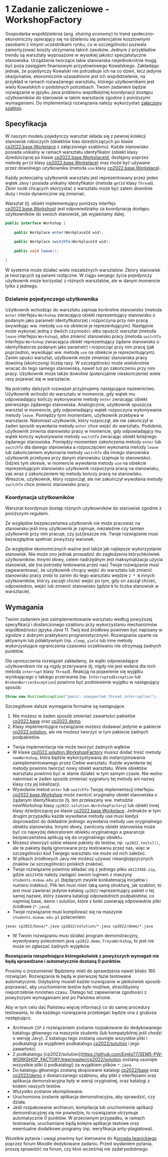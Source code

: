 # 1 Zadanie zaliczeniowe - WorkshopFactory

Gospodarka współdzielenia (ang. *sharing economy*) to trend społeczno-ekonomiczny opierający się na dzieleniu się potencjalnie kosztownymi zasobami z innymi uczestnikami rynku, co w szczególności pozwala zamortyzować koszty utrzymania takich zasobów. Jednym z przykładów trendu są warsztaty wyposażone w wysokiej jakości specjalistyczne stanowiska. Urządzenia tworzące takie stanowiska niejednokrotnie mogą być poza zasięgiem finansowym przysłowiowego Kowalskiego. Zakładając jednak, że pojedynczy Kowalski nie potrzebuje ich na co dzień, lecz jedynie okazjonalnie, ekonomicznie uzasadnione jest ich współdzielenie, na przykład w ramach rozważanego warsztatu, którego użytkownikami jest wielu Kowalskich o podobnych potrzebach. Twoim zadaniem będzie rozwiązanie w języku Java problemu współbieżnej koordynacji dostępu użytkowników do stanowisk w takim warsztacie zgodnie z poniższymi wymaganiami. Do implementacji rozwiązania należy wykorzystać [załączony szablon](https://www.mimuw.edu.pl/~iwanicki/courses/cp/2022/ab123456.zip).

## Specyfikacja

W naszym modelu pojedynczy warsztat składa się z pewnej kolekcji stanowisk roboczych (obiektów klas dziedziczących po klasie [cp2022.base.Workplace](https://github.com/Emilo77/SEM5-PW-WORKSHOP_FACTORY/blob/master/cp2022/base/Workplace.java) z załączonego szablonu). Każde stanowisko posiada unikalny w ramach warsztatu identyfikator (obiekt klasy dziedziczącej po klasie [cp2022.base.WorkplaceId](https://github.com/Emilo77/SEM5-PW-WORKSHOP_FACTORY/blob/master/cp2022/base/WorkplaceId.java), dostępny poprzez metodę `getId` klasy [cp2022.base.Workplace](https://github.com/Emilo77/SEM5-PW-WORKSHOP_FACTORY/blob/master/cp2022/base/Workplace.java)) oraz może być używane przez dowolnego użytkownika (metoda `use` klasy [cp2022.base.Workplace](https://github.com/Emilo77/SEM5-PW-WORKSHOP_FACTORY/blob/master/cp2022/base/Workplace.java)).

Każdy potencjalny użytkownik warsztatu jest reprezentowany przez jeden wątek Javy i posiada unikalny identyfikator (metoda `getId` klasy `Thread`). Zbiór osób chcących skorzystać z warsztatu może być zatem dowolnie duży i może dynamicznie się zmieniać.

Warsztat (tj. obiekt implementujący poniższy interfejs [cp2022.base.Workshop](https://github.com/Emilo77/SEM5-PW-WORKSHOP_FACTORY/blob/master/cp2022/base/Workshop.java)) jest odpowiedzialny za koordynację dostępu użytkowników do swoich stanowisk, jak wyjaśniamy dalej.

```java
public interface Workshop {
    
    public Workplace enter(WorkplaceId wid);
    
    public Workplace switchTo(WorkplaceId wid);
    
    public void leave();
    
}
```
W systemie może działać wiele niezależnych warsztatów. Zbiory stanowisk je tworzących są parami rozłączne. W ciągu swojego życia pojedynczy użytkownik może korzystać z różnych warsztatów, ale w danym momencie tylko z jednego.

### Działanie pojedynczego użytkownika

Użytkownik wchodząc do warsztatu zajmuje konkretne stanowisko (metoda `enter` interfejsu `Workshop` zwracająca obiekt reprezentujący stanowisko o podanym jako parametr identyfikatorze) i rozpoczyna przy nim pracę (wywołując ww. metodę `use` na obiekcie je reprezentującym). Następnie może wykonać jedną z dwóch czynności: albo opuścić warsztat (metoda `leave` interfejsu `Workshop`), albo zmienić stanowisko pracy (metoda `switchTo` interfejsu `Workshop` zwracająca obiekt reprezentujący żądane stanowisko o identyfikatorze podanym jako parametr) i rozpocząć przy nim pracę (jak poprzednio, wywołując ww. metodę `use` na obiekcie je reprezentującym). Zanim opuści warsztat, użytkownik może zmieniać stanowiska pracy dowolną (skończoną) liczbę razy. W szczególności może wielokrotnie wracać do tego samego stanowiska, nawet tuż po zakończeniu przy nim pracy. Użytkownik może także dowolnie (potencjalnie nieskończenie) wiele razy pojawiać się w warsztacie.

Na potrzeby dalszych rozważań przyjmujemy następujące nazewnictwo. Użytkownik wchodzi do warsztatu w momencie, gdy wątek mu odpowiadający kończy wykonywanie metody `enter` zwracając obiekt pierwszego żądanego stanowiska. Analogicznie, użytkownik opuszcza warsztat w momencie, gdy odpowiadający wątek rozpoczyna wykonywanie metody `leave`. Pomiędzy tymi momentami, użytkownik przebywa w warsztacie. Natomiast użytkownik, który rozpoczął, ale nie zakończył w żaden sposób wywołania metody `enter` chce wejść do warsztatu. Podobnie, użytkownik zmienia stanowisko pracy w momencie, gdy odpowiadający mu wątek kończy wykonywanie metody `switchTo` zwracając obiekt kolejnego żądanego stanowiska. Pomiędzy momentem zakończenia metody `enter` lub `switchTo` dla danego stanowiska a rozpoczęciem wykonania metody `leave` lub zakończeniem wykonania metody `switchTo` dla innego stanowiska użytkownik przebywa przy danym stanowisku (zajmuje to stanowisko). Gdzieś tym okresie, w momencie wywołania metody `use` na obiekcie reprezentującym stanowisko użytkownik rozpoczyna pracę na stanowisku, zaś wraz z zakończeniem tej metody kończy pracę na stanowisku. Wreszcie, użytkownik, który rozpoczął, ale nie zakończył wywołania metody `switchTo` chce zmienić stanowisko pracy.

### Koordynacja użytkowników

Warsztat koordynuje dostęp różnych użytkowników do stanowisk zgodnie z poniższymi regułami.

Ze względów bezpieczeństwa użytkownik nie może pracować na stanowisku jeśli inny użytkownik je zajmuje, niezależnie czy tamten użytkownik przy nim pracuje, czy już/jeszcze nie. Twoje rozwiązanie musi bezwzględnie spełniać powyższy warunek.

Ze względów ekonomicznych ważne jest także jak najlepsze wykorzystanie stanowisk. Nie może ono jednak prowadzić do zagłodzenia którychkolwiek użytkowników. Innymi słowy, celem nadrzędnym jest maksymalizacja użycia stanowisk, ale (na potrzeby testowania przez nas) Twoje rozwiązanie musi zagwarantować, że użytkownik chcący wejść do warsztatu lub zmienić stanowisko pracy zrobi to zanim do tego warsztatu wejdzie `2 * N` innych użytkowników, którzy zaczęli chcieć wejść po tym, gdy on zaczął chcieć, odpowiednio, wejść lub zmienić stanowisko (gdzie `N` to liczba stanowisk w warsztacie).

## Wymagania

Twoim zadaniem jest zaimplementowanie warsztatu według powyższej specyfikacji i dostarczonego szablonu przy wykorzystaniu mechanizmów współbieżności języka *Java 11*. Twój kod źródłowy powinien być napisany w zgodzie z dobrymi praktykami programistycznymi. Rozwiązania oparte na aktywnym lub półaktywnym (np. `sleep`, `yield` lub inne metody wykorzystujące ograniczenia czasowe) oczekiwaniu nie otrzymają żadnych punktów.

Dla uproszczenia rozwiązań zakładamy, że wątki odpowiadające użytkownikom nie są nigdy przerywane (tj. nigdy nie jest wołana dla nich metoda `interrupt` klasy `Thread`). Reakcją na pojawienie się wyjątku wynikającego z takiego przerwania (np. `InterruptedException` lub `BrokenBarrierException`) powinno być podniesienie wyjątku w następujący sposób: 

```java
throw new RuntimeException("panic: unexpected thread interruption");
```

Szczegółowe dalsze wymagania formalne są następujące.

1. Nie możesz w żaden sposób zmieniać zawartości pakietów [cp2022.base](https://github.com/Emilo77/SEM5-PW-WORKSHOP_FACTORY/tree/master/cp2022/base) oraz [cp2022.demo](https://github.com/Emilo77/SEM5-PW-WORKSHOP_FACTORY/tree/master/cp2022/demo).
2. Klasy implementujące rozwiązanie możesz dodawać jedynie w pakiecie [cp2022.solution](https://github.com/Emilo77/SEM5-PW-WORKSHOP_FACTORY/tree/master/cp2022/solution), ale nie możesz tworzyć w tym pakiecie żadnych podpakietów.
- Twoja implementacja nie może tworzyć żadnych wątków.
- W klasie [cp2022.solution.WorkshopFactory](https://github.com/Emilo77/SEM5-PW-WORKSHOP_FACTORY/blob/master/cp2022/solution/WorkshopFactory.java) musisz dodać treść metody `newWorkshop`, która będzie wykorzystywana do instancjonowania zaimplementowanego przez Ciebie warsztatu. Każde wywołanie tej metody powinno tworzyć nowy obiekt warsztatu. Wiele obiektów warsztatu powinno być w stanie działać w tym samym czasie. Nie wolno natomiast w żaden sposób zmieniać sygnatury tej metody ani nazwy klasy czy jej lokalizacji.
- Wywołanie metod `enter` lub `switchTo` Twojej implementacji interfejsu [cp2022.base.Workshop](https://github.com/Emilo77/SEM5-PW-WORKSHOP_FACTORY/blob/master/cp2022/base/Workshop.java) może zwrócić oryginalny obiekt stanowiska o żądanym identyfikatorze (tj. ten przekazany ww. metodzie newWorkshop klasy `cp2022.solution.WorkshopFactory`) lub obiekt innej klasy dziedziczącej po klasie [cp2022.base.Workplace](https://github.com/Emilo77/SEM5-PW-WORKSHOP_FACTORY/blob/master/cp2022/base/Workplace.java). Jednakże w tym drugim przypadku każde wywołanie metody use musi kiedyś doprowadzić do dokładnie jednego wywołania metody use oryginalnego obiektu stanowiska. Innymi słowy, zwrócony obiekt stanowiska może być co najwyżej dekoratorem obiektu oryginalnego a gwarancje bezpieczeństwa aplikują się do oryginalnego obiektu.
- Możesz stworzyć sobie własne pakiety do testów, np. `cp2022.tests]()`, ale te pakiety będą ignorowane przy testowaniu przez nas, więc w szczególności kod Twojego warsztatu nie może od nich zależeć.
- W plikach źródłowych Javy nie możesz używać nieanglojęzycznych znaków (w szczególności polskich znaków).
- Twoje rozwiązanie powinno składać się z jednego pliku `ab123456.zip`, gdzie `ab123456` należy zastąpić swoim loginem z maszyny `students.mimuw.edu.pl` (będącym zwykle konkatenacją inicjałów i numeru indeksu). Plik ten musi mieć taką samą strukturę, jak szablon, to jest musi zawierać jedynie katalog `cp2022` reprezentujący pakiet o tej samej nazwie, który zawiera katalogi odpowiednich podpakietów, co najmniej base, demo i solution, które z kolei zawierają odpowiednie pliki źródłowe (`*.java`).
- Twoje rozwiązanie musi kompilować się na maszynie `students.mimuw.edu.pl` poleceniem:

```console
javac cp2022/base/*.java cp2022/solution/*.java cp2022/demo/*.java
```

- W Twoim rozwiązaniu musi działać program demonstracyjny, wywoływany poleceniem java `cp2022.demo.TroysWorkshop`, to jest nie może on zgłaszać żadnych wyjątków.

**Rozwiązania niespełniające któregokolwiek z powyższych wymagań nie będą sprawdzane i automatycznie dostaną 0 punktów.**

Prosimy o zrozumienie! Będziemy mieli do sprawdzenia nawet blisko 160 rozwiązań. Rozwiązania te będą w pierwszej fazie testowane automatycznie. Gdybyśmy musieli każde rozwiązanie w jakikolwiek sposób poprawiać, aby uruchomienie testów było możliwe, stracilibyśmy niepotrzebnie mnóstwo czasu. Dlatego też zapewnienie zgodności z powyższymi wymaganiami jest po Państwa stronie.

Aby w tym celu dać Państwu więcej informacji co do samej procedury testowania, to dla każdego rozwiązania przebiegać będzie ona z grubsza następująco.

- Archiwum `ZIP` z rozwiązaniem zostanie rozpakowane do dedykowanego katalogu głównego na maszynie students (lub kompatybilnej jeśli chodzi o wersję Javy).
    Z katalogu tego zostaną usunięte wszystkie pliki i podkatalogi za wyjątkiem podkatalogu [cp2022/solution](https://github.com/Emilo77/SEM5-PW-WORKSHOP_FACTORY/tree/master/cp2022/solution) i jego zawartości.
- Z podkatalogu [cp2022/solution](https://github.com/Emilo77/SEM5-PW-WORKSHOP_FACTORY/tree/master/cp2022/solution zostaną usunięte wszystkie pliki (i podkatalogi) za wyjątkiem plików `*.java`.
- Do katalogu głównego zostaną skopiowane katalogi [cp2022/base](https://github.com/Emilo77/SEM5-PW-WORKSHOP_FACTORY/tree/master/cp2022/base) oraz [cp2022/demo](https://github.com/Emilo77/SEM5-PW-WORKSHOP_FACTORY/tree/master/cp2022/demo) z dostarczanego szablonu, aby pliki z interfejsami oraz aplikacja demonstracyjna były w wersji oryginalnej, oraz katalogi z kodem naszych testów.
- Wszystko zostanie skompilowane.
- Uruchomiona zostanie aplikacja demonstracyjna, aby sprawdzić, czy działa.
- Jeśli rozpakowanie archiwum, kompilacja lub uruchomienie aplikacji demonstracyjnej się nie powiedzie, to rozwiązanie otrzymuje automatycznie 0 punktów. W przeciwnym przypadku, w ramach testowania, uruchamiane będą kolejne aplikacje testowe oraz ewentualne dodatkowe programy (np. weryfikacja anty-plagiatowa).

Wszelkie pytania i uwagi powinny być kierowane do K[onrada Iwanickiego](https://www.mimuw.edu.pl/~iwanicki/) poprzez forum Moodle dedykowane zadaniu. Przed wysłaniem pytania, proszę sprawdzić na forum, czy ktoś wcześniej nie zadał podobnego.
